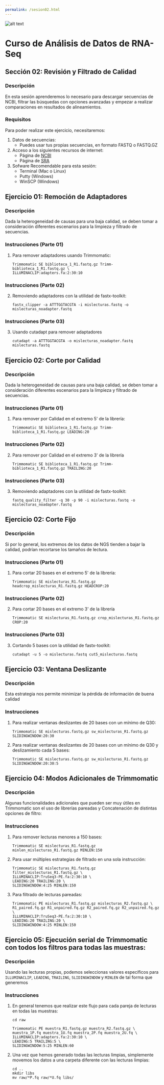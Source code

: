 ```yaml
---
permalink: /sesion02.html
---
```

![alt text](https://solariabiodata.com.mx/images/solaria_banner.png "Soluciones de Siguiente Generación")
# Curso de Análisis de Datos de RNA-Seq

## Sección 02: Revisión y Filtrado de Calidad

### Descripción
En esta sesión aprenderemos lo necesario para descargar secuencias de NCBI, filtrar las búsquedas con opciones avanzadas y empezar a realizar comparaciones en resultados de alineamientos.

### Requisitos

Para poder realizar este ejercicio, necesitaremos:

1. Datos de secuencias:
    - Puedes usar tus propias secuencias, en formato FASTQ o FASTQ.GZ
2. Acceso a los siguientes recursos de internet:
    - Página de [NCBI](https://www.ncbi.nlm.nih.gov/)
    - Página de [SRA](https://www.ncbi.nlm.nih.gov/sra)
3. Sofware Recomendable para esta sesión:
    - Terminal (Mac o Linux)
    - Putty (Windows)
    - WinSCP (Windows)

## Ejercicio 01: Remoción de Adaptadores
### Descripción
Dada la heterogeneidad de causas para una baja calidad, se deben tomar a consideración diferentes escenarios para la limpieza y filtrado de secuencias.

### Instrucciones (Parte 01)
1. Para remover adaptadores usando Trimmomatic:
    ~~~
    Trimmomatic SE biblioteca_1_R1.fastq.gz Trimm-biblioteca_1_R1.fastq.gz \
    ILLUMINACLIP:adapters.fa:2:30:10
    ~~~
### Instrucciones (Parte 02)
2. Removiendo adaptadores con la utilidad de fastx-toolkit:
    ~~~
    fastx_clipper -a ATTTGGTACGTA -i mislecturas.fastq -o mislecturas_noadapter.fastq
    ~~~

### Instrucciones (Parte 03)
3. Usando cutadapt para remover adaptadores
    ~~~
    cutadapt -a ATTTGGTACGTA -o mislecturas_noadapter.fastq mislecturas.fastq
    ~~~

## Ejercicio 02: Corte por Calidad
### Descripción
Dada la heterogeneidad de causas para una baja calidad, se deben tomar a consideración diferentes escenarios para la limpieza y filtrado de secuencias.

### Instrucciones (Parte 01)
1. Para remover por Calidad en el extremo 5' de la librería:
    ~~~
    Trimmomatic SE biblioteca_1_R1.fastq.gz Trimm-biblioteca_1_R1.fastq.gz LEADING:20
    ~~~

### Instrucciones (Parte 02)
2. Para remover por Calidad en el extremo 3' de la librería
    ~~~
    Trimmomatic SE biblioteca_1_R1.fastq.gz Trimm-biblioteca_1_R1.fastq.gz TRAILING:20
    ~~~

### Instrucciones (Parte 03)
3. Removiendo adaptadores con la utilidad de fastx-toolkit:
    ~~~
    fastq_quality_filter -q 30 -p 90 -i mislecturas.fastq -o mislecturas_noadapter.fastq
    ~~~

## Ejercicio 02: Corte Fijo
### Descripción
Si por lo general, los extremos de los datos de NGS tienden a bajar la calidad, podrían recortarse los tamaños de lectura.

### Instrucciones (Parte 01)
1. Para cortar 20 bases en el extremo 5' de la librería:
    ~~~
    Trimmomatic SE mislecturas_R1.fastq.gz headcrop_mislecturas_R1.fastq.gz HEADCROP:20
    ~~~

### Instrucciones (Parte 02)
2. Para cortar 20 bases en el extremo 3' de la librería
    ~~~
    Trimmomatic SE mislecturas_R1.fastq.gz crop_mislecturas_R1.fastq.gz CROP:20
    ~~~

### Instrucciones (Parte 03)
3. Cortando 5 bases con la utilidad de fastx-toolkit:
    ~~~
    cutadapt -u 5 -o mislecturas.fastq cut5_mislecturas.fastq
    ~~~

## Ejercicio 03: Ventana Deslizante
### Descripción
Esta estrategia nos permite minimizar la pérdida de información de buena calidad

### Instrucciones
1. Para realizar ventanas deslizantes de 20 bases con un mínimo de Q30:
    ~~~
    Trimmomatic SE mislecturas.fastq.gz sw_mislecturas_R1.fastq.gz SLIDINGWINDOW:20:30
    ~~~
2. Para realizar ventanas deslizantes de 20 bases con un mínimo de Q30 y deslizamiento cada 5 bases:
    ~~~
    Trimmomatic SE mislecturas.fastq.gz sw_mislecturas_R1.fastq.gz SLIDINGWINDOW:20:30:5
    ~~~

## Ejercicio 04: Modos Adicionales de Trimmomatic
### Descripción
Algunas funcionalidades adicionales que pueden ser muy útiles en Trimmomatic son el uso de librerías pareadas y Concatenación de distintas opciones de filtro:
### Instrucciones
1. Para remover lecturas menores a 150 bases:
    ~~~
    Trimmomatic SE mislecturas_R1.fastq.gz minlen_mislecturas_R1.fastq.gz MINLEN:150
    ~~~
2. Para usar múltiples estrategias de filtrado en una sola instrucción:
    ~~~
    Trimmomatic SE mislecturas_R1.fastq.gz filter_mislecturas_R1.fastq.gz \
    ILLUMINACLIP:TruSeq3-PE.fa:2:30:10 \
    LEADING:20 TRAILING:20 \
    SLIDINGWINDOW:4:25 MINLEN:150

    ~~~
3. Para filtrado de lecturas pareadas:
    ~~~
    Trimmomatic PE mislecturas_R1.fastq.gz mislecturas_R2.fastq.gz \
    R1_paired.fq.gz R1_unpaired.fq.gz R2_paired.fq.gz R2_unpaired.fq.gz \
    ILLUMINACLIP:TruSeq3-PE.fa:2:30:10 \
    LEADING:20 TRAILING:20 \
    SLIDINGWINDOW:4:25 MINLEN:150
    ~~~
 

## Ejercicio 05: Ejecución serial de Trimmomatic con todos los filtros para todas las muestras:
### Descripción
Usando las lecturas propias, podemos seleccionas valores específicos para `ILLUMINACLIP`, `LEADING`, `TRAILING`, `SLIDINGWINDOW` y `MINLEN` de tal forma que generemos 

### Instrucciones

1. En general tenemos que realizar este flujo para cada pareja de lecturas en todas las muestras:
    ~~~
    cd raw
    
    Trimmomatic PE muestra_R1.fastq.gz muestra_R2.fastq.gz \
    muestra_1P.fq muestra_1U.fq muestra_2P.fq muestra_2U.fq \
    ILLUMINACLIP:adapters.fa:2:30:10 \
    LEADING:5 TRAILING:5 \
    SLIDINGWINDOW:5:25 MINLEN:60 
    ~~~

2. Una vez que hemos generado todas las lecturas limpias, simplemente movemos los datos a una carpeta diferente con las lecturas limpias:
    ~~~
    cd ..
    mkdir libs
    mv raw/*P.fq raw/*U.fq libs/
    ~~~


